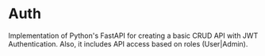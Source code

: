 # Auth
Implementation of Python's FastAPI for creating a basic CRUD API with JWT Authentication. Also, it includes API access based on roles (User|Admin).
